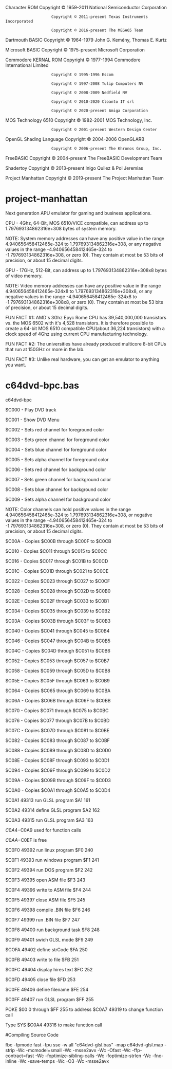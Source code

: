 Character ROM           Copyright © 1959-2011 National Semiconductor Corporation

                        Copyright © 2011-present Texas Instruments Incorporated
                        
                        Copyright © 2016-present The MEGA65 Team 
                        
Dartmouth BASIC         Copyright © 1964-1979 John G. Kemény, Thomas E. Kurtz

Microsoft BASIC         Copyright © 1975-present Microsoft Corporation

Commodore KERNAL ROM    Copyright © 1977-1994 Commodore International Limited

                        Copyright © 1995-1996 Escom
                        
                        Copyright © 1997-2008 Tulip Computers NV
                        
                        Copyright © 2008-2009 Nedfield NV
                        
                        Copyright © 2010-2020 Cloanto IT srl
                        
                        Copyright © 2020-present Amiga Corporation 
                        
MOS Technology 6510     Copyright © 1982-2001 MOS Technology, Inc.

                        Copyright © 2001-present Western Design Center
                        
OpenGL Shading Language Copyright © 2004-2006 OpenGLARB

    		    	    Copyright © 2006-present The Khronos Group, Inc.
    		    	    
FreeBASIC               Copyright © 2004-present The FreeBASIC Development Team

Shadertoy               Copyright © 2013-present Inigo Quilez & Pol Jeremias

Project Manhattan       Copyright © 2019-present The Project Manhattan Team

# project-manhattan
Next generation APU emulator for gaming and business applications.

CPU - 4Ghz, 64-Bit, MOS 6510/VICE compatible, can address up to 1.797693134862316e+308 bytes of system memory.

NOTE: System memory addresses can have any positive value in the range 4.940656458412465e-324 to 1.797693134862316e+308, 
or any negative values in the range -4.940656458412465e-324 to -1.797693134862316e+308, or zero (0). They contain at 
most be 53 bits of precision, or about 15 decimal digits.

GPU - 17GHz, 512-Bit, can address up to 1.797693134862316e+308x8 bytes of video memory. 

NOTE: Video memory addresses can have any positive value in the range 4.940656458412465e-324x8 to 
1.797693134862316e+308x8, or any negative values in the range -4.940656458412465e-324x8 to -1.797693134862316e+308x8,
or zero (0). They contain at most be 53 bits of precision, or about 15 decimal digits.

FUN FACT #1: AMD's 3Ghz Epyc Rome CPU has 39,540,000,000 transistors vs. the MOS 6502 with it's 4,528 transistors. 
It is therefore possible to create a 64-bit MOS 6510 compatible CPU(about 36,224 transistors) with a clock speed of
4Ghz using current CPU manufacturing technology.

FUN FACT #2: The universities have already produced multicore 8-bit CPUs that run at 150GHz or more in the lab.

FUN FACT #3: Unlike real hardware, you can get an emulator to anything you want.

# c64dvd-bpc.bas

c64dvd-bpc 

$C000     - Play DVD track

$C001     - Show DVD Menu

$C002     - Sets red channel for foreground color

$C003     - Sets green channel for foreground color

$C004     - Sets blue channel for foreground color

$C005     - Sets alpha channel for foreground color

$C006     - Sets red channel for background color

$C007     - Sets green channel for background color

$C008     - Sets blue channel for background color

$C009     - Sets alpha channel for background color

NOTE: Color channels can hold positive values in the range 4.940656458412465e-324 to 1.797693134862316e+308, 
or negative values in the range -4.940656458412465e-324 to -1.797693134862316e+308, or zero (0). They contain
at most be 53 bits of precision, or about 15 decimal digits.

$C00A     - Copies $C00B through $C00F to $C0CB

$C010     - Copies $C011 through $C015 to $C0CC

$C016     - Copies $C017 through $C01B to $C0CD

$C01C     - Copies $C01D through $C021 to $C0CE

$C022     - Copies $C023 through $C027 to $C0CF

$C028     - Copies $C028 through $C02D to $C0B0

$C02E     - Copies $C02F through $C033 to $C0B1

$C034     - Copies $C035 through $C039 to $C0B2

$C03A     - Copies $C03B through $C03F to $C0B3

$C040     - Copies $C041 through $C045 to $C0B4

$C046     - Copies $C047 through $C04B to $C0B5

$C04C     - Copies $C04D through $C051 to $C0B6

$C052     - Copies $C053 through $C057 to $C0B7

$C058     - Copies $C059 through $C05D to $C0B8

$C05E     - Copies $C05F through $C063 to $C0B9

$C064     - Copies $C065 through $C069 to $C0BA

$C06A     - Copies $C06B through $C06F to $C0BB

$C070     - Copies $C071 through $C075 to $C0BC

$C076     - Copies $C077 through $C07B to $C0BD

$C07C     - Copies $C07D through $C081 to $C0BE

$C082     - Copies $C083 through $C087 to $C0BF

$C088     - Copies $C089 through $C08D to $C0D0

$C08E     - Copies $C08F through $C093 to $C0D1

$C094     - Copies $C09F through $C099 to $C0D2

$C09A     - Copies $C09B through $C09F to $C0D3		  		  		  		  		  		  		  		  		  		  		  		  	

$C0A0     - Copies $C0A1 through $C0A5 to $C0D4

$C0A1 49313 run GLSL program    $A1 161

$C0A2 49314 define GLSL program $A2 162

$C0A3 49315 run GLSL program    $A3 163

$C0A4-$C0A9 used for function calls

$C0AA-$C0EF is free

$C0F0 49392 run linux program   $F0 240

$C0F1 49393 run windows program $F1 241

$C0F2 49394 run DOS program     $F2 242

$C0F3 49395 open ASM file       $F3 243

$C0F4 49396 write to ASM file   $F4 244

$C0F5 49397 close ASM file      $F5 245

$C0F6 49398 compile .BIN file   $F6 246

$C0F7 49399 run .BIN file       $F7 247

$C0F8 49400 run background task $F8 248

$C0F9 49401 swich GLSL mode     $F9 249

$COFA 49402 define strCode      $FA 250

$C0FB 49403 write to file       $FB 251

$C0FC 49404 display hires text  $FC 252

$C0FD 49405 close file          $FD 253

$C0FE 49406 define filename     $FE 254

$C0FF 49407 run GLSL program    $FF 255

POKE $00 0 through $FF 255 to address $C0A7 49319 to change function call

Type SYS $C0A4 49316 to make function call

#Compiling Source Code

fbc -fpmode fast -fpu sse -w all  "c64dvd-glsl.bas" -map c64dvd-glsl.map -strip  -Wc -mcmodel=small -Wc -msse2avx -Wc -Ofast -Wc -ffp-contract=fast -Wc -foptimize-sibling-calls -Wc -foptimize-strlen -Wc -fno-inline -Wc -save-temps -Wc -O3 -Wc -msse2avx
